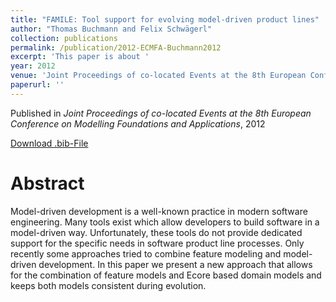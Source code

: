 ```yaml
---
title: "FAMILE: Tool support for evolving model-driven product lines"
author: "Thomas Buchmann and Felix Schwägerl"
collection: publications
permalink: /publication/2012-ECMFA-Buchmann2012
excerpt: 'This paper is about '
year: 2012
venue: 'Joint Proceedings of co-located Events at the 8th European Conference on Modelling Foundations and Applications'
paperurl: ''
---
```


Published in *Joint Proceedings of co-located Events at the 8th European Conference on Modelling Foundations and Applications*, 2012


[Download .bib-File](https://tbuchmann.github.io/files/ECMFA-Buchmann2012.bib)

Abstract
=====

Model-driven development is a well-known practice in modern software engineering. Many tools exist which allow developers to build software in a model-driven way. Unfortunately, these tools do not provide dedicated support for the specific needs in software product line processes. Only recently some approaches tried to combine feature modeling and model-driven development. In this paper we present a new approach that allows for the combination of feature models and Ecore based domain models and keeps both models consistent during evolution.